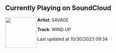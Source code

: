 ## Currently Playing on SoundCloud

[<img align="left" width="100" src="https://i1.sndcdn.com/artworks-42PHCnx5h88uWo08-WGzYXg-t500x500.jpg">](https://soundcloud.com/savagef80/savage-wind-up)

**Artist**: SAVAGE 

**Track**: WIND UP

Last updated at 10/30/2023 09:34
